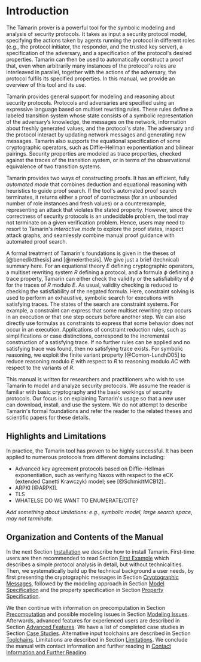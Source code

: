 
Introduction
========

The Tamarin prover is a powerful tool for the symbolic
modeling and analysis of security protocols.
It takes as input a security protocol model, specifying the actions taken by
agents running the protocol in different roles (e.g., the
protocol initiator, the responder, and the trusted key server), a specification
of the adversary, and a specification of the protocol's desired properties.
Tamarin can then be used to automatically construct a
proof that, even when arbitrarily many instances of the protocol's roles 
are interleaved in parallel, together
with the actions of the adversary, the protocol fulfils its
specified properties.  In this manual, we 
provide an overview of this tool and its use.

Tamarin provides general support for modeling and reasoning about
security protocols.  Protocols and adversaries are specified using an
expressive language based on multiset rewriting rules.  These rules
define a labeled transition system whose state consists of a symbolic
representation of the adversary’s knowledge, the messages on the
network, information about freshly generated values, and the protocol's
state.  The adversary and the protocol interact by updating network
messages and generating new messages.  Tamarin also supports the
equational specification of some cryptographic operators, such as
Diffie-Hellman exponentiation and bilinear pairings.  Security
properties are modeled as trace properties, checked against the traces
of the transition system, or in terms of the observational equivalence
of two transition systems.

Tamarin provides two ways of constructing proofs.  It has an efficient,
fully *automated mode* that combines deduction and equational
reasoning with heuristics to guide proof search.  If the tool's
automated proof search terminates, it returns either a proof of
correctness (for an unbounded number of role instances and fresh values)
or a counterexample, representing an attack that violates the stated
property.  However, since the correctness of security protocols is an
undecidable problem, the tool may not terminate on a given
verification problem.  Hence, users
may need to resort to Tamarin's *interactive mode* to explore the proof
states, inspect attack graphs, and seamlessly combine manual proof
guidance with automated proof search.

A formal treatment of Tamarin's foundations is given in the theses of
[@benediktthesis]
and [@meierthesis].  We give just a brief (technical) summary here.
For an equational theory $E$ defining cryptographic operators,
a multiset rewriting system $R$ defining a
protocol, and a formula $\phi$ defining a trace property, Tamarin can
either check the validity or the satisfiability of $\phi$ for the traces
of $R$ modulo $E$.  As usual, validity checking is reduced to checking
the satisfiability of the negated formula. Here, constraint solving is
used to perform an exhaustive, symbolic search for executions with
satisfying traces. The states of the search are constraint systems. For
example, a constraint can express that some multiset rewriting step
occurs in an execution or that one step occurs before another step. We
can also directly use formulas as constraints to express that some
behavior does not occur in an execution. Applications of constraint
reduction rules, such as simplifications or case distinctions,
correspond to the incremental construction of a satisfying trace. If no
further rules can be applied and no satisfying trace was found, then no
satisfying trace exists. For symbolic reasoning, we exploit the finite
variant property [@Comon-LundhD05]
to reduce reasoning modulo $E$ with respect to
$R$ to reasoning modulo $AC$ with respect to the variants of $R$.


This manual is written for researchers and practitioners who wish to
use Tamarin to model and analyze security protocols. We assume the
reader is familiar with basic cryptography and the basic workings of
security protocols. Our focus is on explaining Tamarin's usage so that
a new user can download, install, and use the system. We do not
attempt to describe Tamarin's formal foundations and refer the reader
to the related theses and scientific papers for these details.

Highlights and Limitations
----------

In practice, the Tamarin tool has proven to be highly successful.
It has been applied to numerous protocols from different domains
including:

* Advanced key agreement protocols based on Diffie-Hellman
exponentiation, such as verifying Naxos with respect to the
eCK (extended Canetti Krawczyk) model; see [@SchmidtMCB12]..
* ARPKI [@ARPKI].
* TLS
* WHATELSE DO WE WANT TO ENUMERATE/CITE?



*Add something about limitations: 
e.g., symbolic model, large search space, may not
terminate.*




Organization and Contents of the Manual
---------------------------------------

In the next Section
[Installation](002_installation.html#sec:installation) we describe how
to install Tamarin. First-time users are then recommended to read
Section [First Example](003_example.html#initial-example) which
describes a simple protocol analysis in detail, but without
technicalities. Then, we systematically build up the technical
background a user needs, by first presenting the cryptographic
messages in Section [Cryptographic
Messages](004_cryptographic-messages.html#equational-theories), followed by
the modeling approach in Section [Model
Specification](005_protocol-specification.html#sec:model-specification) and
the property specification in Section [Property
Specification](006_property-specification.html#sec:property_specification).

We then continue with information on precomputation in Section
[Precomputation](007_precomputation.html#sec:precomputation) and
possible modeling issues in Section [Modeling
Issues](008_modeling-issues.html#sec:modeling-issues). Afterwards,
advanced features for experienced users are described in Section
[Advanced
Features](009_advanced-features.html#sec:advanced-features). We have a
list of completed case studies in Section [Case
Studies](010_case-studies.html#sec:case-studies). Alternative input
toolchains are described in Section
[Toolchains](011_toolchains.html#sec:tool-chains). Limitations are
described in Section
[Limitations](012_limitations.html#sec:limitations). We conclude the
manual with contact information and further reading in [Contact
Information and Further
Reading](013_contact-and-further-reading.html#sec:contact).
